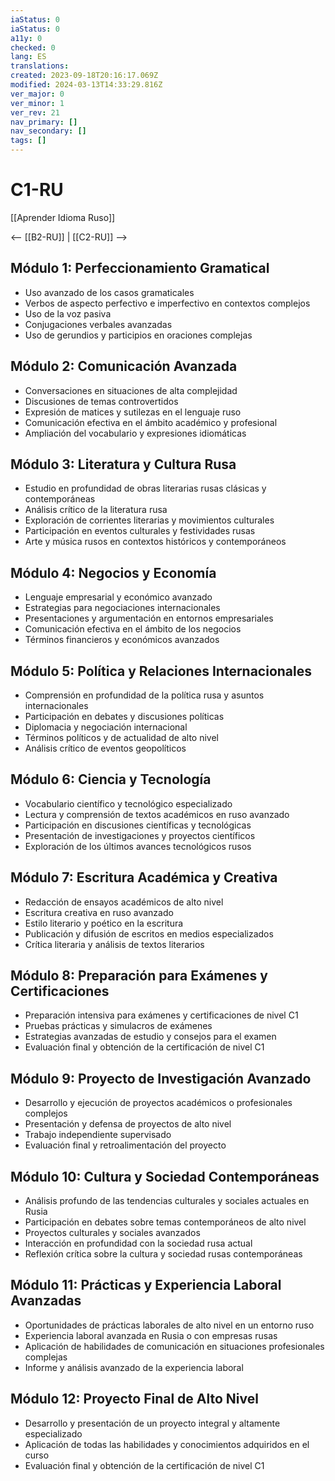 ```yaml
---
iaStatus: 0
iaStatus: 0
a11y: 0
checked: 0
lang: ES
translations: 
created: 2023-09-18T20:16:17.069Z
modified: 2024-03-13T14:33:29.816Z
ver_major: 0
ver_minor: 1
ver_rev: 21
nav_primary: []
nav_secondary: []
tags: []
---
```

# C1-RU

[[Aprender Idioma Ruso]]

<-- [[B2-RU]] | [[C2-RU]] -->

## Módulo 1: Perfeccionamiento Gramatical

- Uso avanzado de los casos gramaticales
- Verbos de aspecto perfectivo e imperfectivo en contextos complejos
- Uso de la voz pasiva
- Conjugaciones verbales avanzadas
- Uso de gerundios y participios en oraciones complejas

## Módulo 2: Comunicación Avanzada

- Conversaciones en situaciones de alta complejidad
- Discusiones de temas controvertidos
- Expresión de matices y sutilezas en el lenguaje ruso
- Comunicación efectiva en el ámbito académico y profesional
- Ampliación del vocabulario y expresiones idiomáticas

## Módulo 3: Literatura y Cultura Rusa

- Estudio en profundidad de obras literarias rusas clásicas y contemporáneas
- Análisis crítico de la literatura rusa
- Exploración de corrientes literarias y movimientos culturales
- Participación en eventos culturales y festividades rusas
- Arte y música rusos en contextos históricos y contemporáneos

## Módulo 4: Negocios y Economía

- Lenguaje empresarial y económico avanzado
- Estrategias para negociaciones internacionales
- Presentaciones y argumentación en entornos empresariales
- Comunicación efectiva en el ámbito de los negocios
- Términos financieros y económicos avanzados

## Módulo 5: Política y Relaciones Internacionales

- Comprensión en profundidad de la política rusa y asuntos internacionales
- Participación en debates y discusiones políticas
- Diplomacia y negociación internacional
- Términos políticos y de actualidad de alto nivel
- Análisis crítico de eventos geopolíticos

## Módulo 6: Ciencia y Tecnología

- Vocabulario científico y tecnológico especializado
- Lectura y comprensión de textos académicos en ruso avanzado
- Participación en discusiones científicas y tecnológicas
- Presentación de investigaciones y proyectos científicos
- Exploración de los últimos avances tecnológicos rusos

## Módulo 7: Escritura Académica y Creativa

- Redacción de ensayos académicos de alto nivel
- Escritura creativa en ruso avanzado
- Estilo literario y poético en la escritura
- Publicación y difusión de escritos en medios especializados
- Crítica literaria y análisis de textos literarios

## Módulo 8: Preparación para Exámenes y Certificaciones

- Preparación intensiva para exámenes y certificaciones de nivel C1
- Pruebas prácticas y simulacros de exámenes
- Estrategias avanzadas de estudio y consejos para el examen
- Evaluación final y obtención de la certificación de nivel C1

## Módulo 9: Proyecto de Investigación Avanzado

- Desarrollo y ejecución de proyectos académicos o profesionales complejos
- Presentación y defensa de proyectos de alto nivel
- Trabajo independiente supervisado
- Evaluación final y retroalimentación del proyecto

## Módulo 10: Cultura y Sociedad Contemporáneas

- Análisis profundo de las tendencias culturales y sociales actuales en Rusia
- Participación en debates sobre temas contemporáneos de alto nivel
- Proyectos culturales y sociales avanzados
- Interacción en profundidad con la sociedad rusa actual
- Reflexión crítica sobre la cultura y sociedad rusas contemporáneas

## Módulo 11: Prácticas y Experiencia Laboral Avanzadas

- Oportunidades de prácticas laborales de alto nivel en un entorno ruso
- Experiencia laboral avanzada en Rusia o con empresas rusas
- Aplicación de habilidades de comunicación en situaciones profesionales complejas
- Informe y análisis avanzado de la experiencia laboral

## Módulo 12: Proyecto Final de Alto Nivel

- Desarrollo y presentación de un proyecto integral y altamente especializado
- Aplicación de todas las habilidades y conocimientos adquiridos en el curso
- Evaluación final y obtención de la certificación de nivel C1

